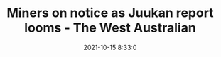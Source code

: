 ---
"title": "Miners on notice as Juukan report looms - The West Australian"
"date": "2021-10-15 8:33:0"
"feed_name": "GOOGLENEWSMINING"
"feed_website": "https://news.google.com/search?q=mining%2Bincident&hl=en-US&gl=US&ceid=US:en"
"feed_rss": "https://news.google.com/rss/search?q=mining%2Bincident&hl=en-US&gl=US&ceid=US:en"
"link": "https://thewest.com.au/entertainment/art/miners-on-notice-as-juukan-report-looms-c-4247362"
"source": "{'href': 'https://thewest.com.au', 'title': 'The West Australian'}"
"file": "_posts/2021-1-1-ede7ac99149ff4cce17c1534a92d9c73416398ce.md"
"accident": "0"
"drilling": "0"
"dead": "0"
"injured": "0"
"arrested": "0"
"place": "unknown place"
"where": "unknown site"
"causes": "unknown"
"place_uri": "unknown place"
---